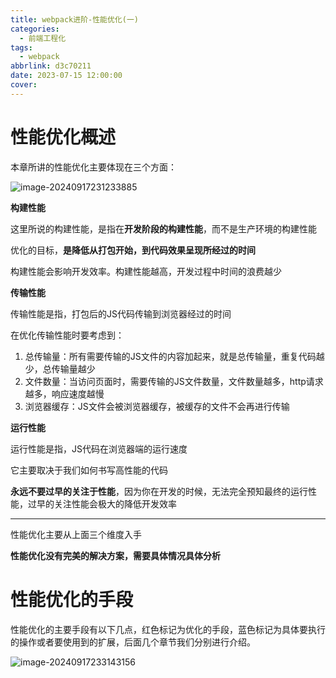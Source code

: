 ```yaml
---
title: webpack进阶-性能优化(一)
categories:
  - 前端工程化
tags:
  - webpack
abbrlink: d3c70211
date: 2023-07-15 12:00:00
cover:
---
```


# 性能优化概述

本章所讲的性能优化主要体现在三个方面：

![image-20240917231233885](./assets/webpack进阶-性能优化(一)/image-20240917231233885.png)

**构建性能**

这里所说的构建性能，是指在**开发阶段的构建性能**，而不是生产环境的构建性能

优化的目标，**是降低从打包开始，到代码效果呈现所经过的时间**

构建性能会影响开发效率。构建性能越高，开发过程中时间的浪费越少

**传输性能**

传输性能是指，打包后的JS代码传输到浏览器经过的时间

在优化传输性能时要考虑到：

1. 总传输量：所有需要传输的JS文件的内容加起来，就是总传输量，重复代码越少，总传输量越少
2. 文件数量：当访问页面时，需要传输的JS文件数量，文件数量越多，http请求越多，响应速度越慢
3. 浏览器缓存：JS文件会被浏览器缓存，被缓存的文件不会再进行传输

**运行性能**

运行性能是指，JS代码在浏览器端的运行速度

它主要取决于我们如何书写高性能的代码

**永远不要过早的关注于性能**，因为你在开发的时候，无法完全预知最终的运行性能，过早的关注性能会极大的降低开发效率

---------

性能优化主要从上面三个维度入手

**性能优化没有完美的解决方案，需要具体情况具体分析**

# 性能优化的手段

性能优化的主要手段有以下几点，红色标记为优化的手段，蓝色标记为具体要执行的操作或者要使用到的扩展，后面几个章节我们分别进行介绍。

![image-20240917233143156](./assets/webpack进阶-性能优化(一)/image-20240917233143156.png)
